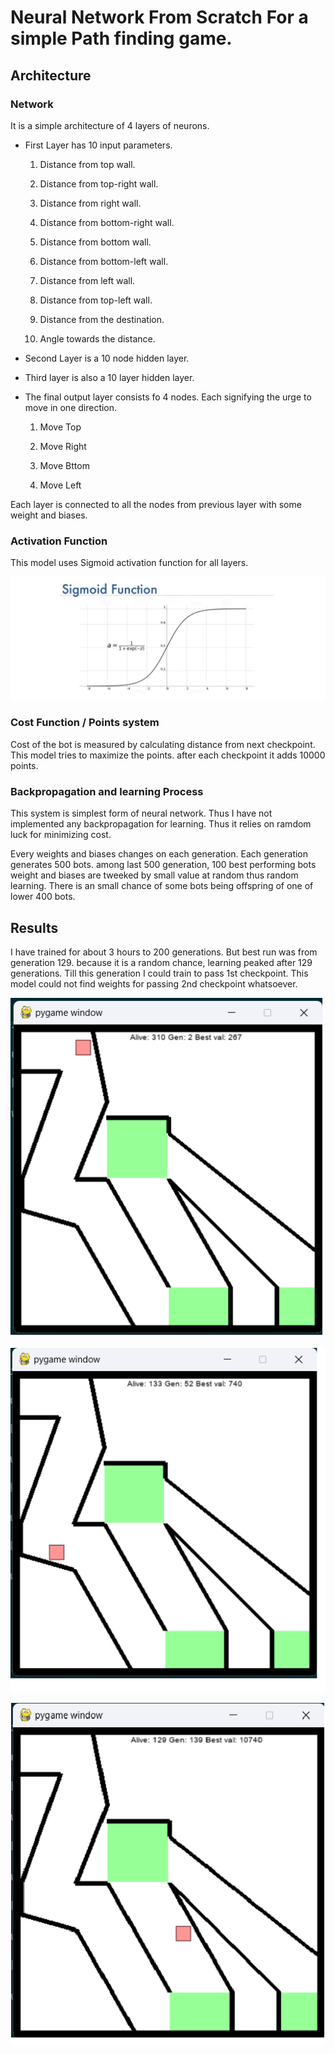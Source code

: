 # Neural Network From Scratch For a simple Path finding game.

## Architecture

### Network

It is a simple architecture of 4 layers of neurons.

- First Layer has 10 input parameters.

    1. Distance from top wall.

    2. Distance from top-right wall.

    3. Distance from right wall.

    4. Distance from bottom-right wall.

    5. Distance from bottom wall.

    6. Distance from bottom-left wall.

    7. Distance from left wall.

    8. Distance from top-left wall.

    9. Distance from the destination.

    10. Angle towards the distance.

- Second Layer is a 10 node hidden layer.

- Third layer is also a 10 layer hidden layer.

- The final output layer consists fo 4 nodes. Each signifying the urge to move in one direction.

    1. Move Top

    2. Move Right

    3. Move Bttom

    4. Move Left

Each layer is connected to all the nodes from previous layer with some weight and biases.

### Activation Function

This model uses Sigmoid activation function for all layers.

![Sigmoid Function](https://github.com/AnjaanKhadka/Single-purpose-Neural-Network-From-Scratch/blob/master/Result_images/sigmoid.png)

### Cost Function / Points system

Cost of the bot is measured by calculating distance from next checkpoint. This model tries to maximize the points. after each checkpoint it adds 10000 points. 

### Backpropagation and learning Process

This system is simplest form of neural network. Thus I have not implemented any backpropagation for learning. Thus it relies on ramdom luck for minimizing cost.

Every weights and biases changes on each generation. Each generation generates 500 bots. among last 500 generation, 100 best performing bots weight and biases are tweeked by small value at random thus random learning. There is an small chance of some bots being offspring of one of lower 400 bots.

## Results

I have trained for about 3 hours to 200 generations. But best run was from generation 129. because it is a random chance, learning peaked after 129 generations. Till this generation I could train to pass 1st checkpoint. This model could not find weights for passing 2nd checkpoint whatsoever. 

![1st Result](https://github.com/AnjaanKhadka/Single-purpose-Neural-Network-From-Scratch/blob/master/Result_images/result1.png)

![2nd Result](https://github.com/AnjaanKhadka/Single-purpose-Neural-Network-From-Scratch/blob/master/Result_images/result2.png)

![3rd Result](https://github.com/AnjaanKhadka/Single-purpose-Neural-Network-From-Scratch/blob/master/Result_images/result3.png)

